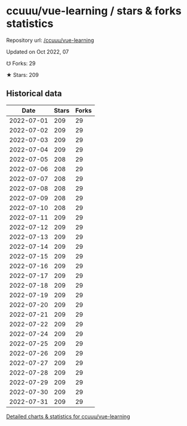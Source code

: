 # ccuuu/vue-learning / stars & forks statistics

Repository url: [/ccuuu/vue-learning](https://github.com/ccuuu/vue-learning)

Updated on Oct 2022, 07

☋ Forks: 29

★ Stars: 209

## Historical data
| Date | Stars | Forks |
|------|-------|-------|
| 2022-07-01 | 209 | 29 | 
| 2022-07-02 | 209 | 29 | 
| 2022-07-03 | 209 | 29 | 
| 2022-07-04 | 209 | 29 | 
| 2022-07-05 | 208 | 29 | 
| 2022-07-06 | 208 | 29 | 
| 2022-07-07 | 208 | 29 | 
| 2022-07-08 | 208 | 29 | 
| 2022-07-09 | 208 | 29 | 
| 2022-07-10 | 208 | 29 | 
| 2022-07-11 | 209 | 29 | 
| 2022-07-12 | 209 | 29 | 
| 2022-07-13 | 209 | 29 | 
| 2022-07-14 | 209 | 29 | 
| 2022-07-15 | 209 | 29 | 
| 2022-07-16 | 209 | 29 | 
| 2022-07-17 | 209 | 29 | 
| 2022-07-18 | 209 | 29 | 
| 2022-07-19 | 209 | 29 | 
| 2022-07-20 | 209 | 29 | 
| 2022-07-21 | 209 | 29 | 
| 2022-07-22 | 209 | 29 | 
| 2022-07-24 | 209 | 29 | 
| 2022-07-25 | 209 | 29 | 
| 2022-07-26 | 209 | 29 | 
| 2022-07-27 | 209 | 29 | 
| 2022-07-28 | 209 | 29 | 
| 2022-07-29 | 209 | 29 | 
| 2022-07-30 | 209 | 29 | 
| 2022-07-31 | 209 | 29 | 


[Detailed charts & statistics for ccuuu/vue-learning](https://reviewgithub.com/rep/ccuuu/vue-learning)
